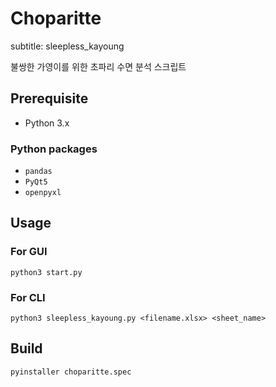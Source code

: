 # Choparitte
subtitle: sleepless_kayoung

불쌍한 가영이를 위한 초파리 수면 분석 스크립트

## Prerequisite
- Python 3.x 
### Python packages
- `pandas`
- `PyQt5`
- `openpyxl`

## Usage
### For GUI
```commandline
python3 start.py
```
### For CLI
```commandline
python3 sleepless_kayoung.py <filename.xlsx> <sheet_name>
```

## Build
```commandline
pyinstaller choparitte.spec
```